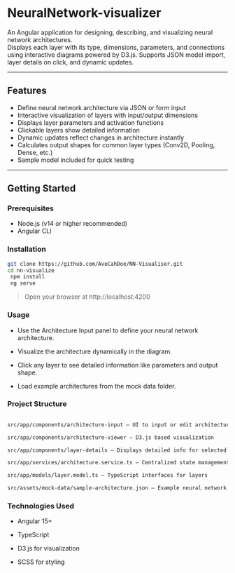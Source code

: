 # NeuralNetwork-visualizer

An Angular application for designing, describing, and visualizing neural network architectures.  
Displays each layer with its type, dimensions, parameters, and connections using interactive diagrams powered by D3.js. Supports JSON model import, layer details on click, and dynamic updates.

---

## Features

- Define neural network architecture via JSON or form input
- Interactive visualization of layers with input/output dimensions
- Displays layer parameters and activation functions
- Clickable layers show detailed information
- Dynamic updates reflect changes in architecture instantly
- Calculates output shapes for common layer types (Conv2D, Pooling, Dense, etc.)
- Sample model included for quick testing

---

## Getting Started

### Prerequisites

- Node.js (v14 or higher recommended)
- Angular CLI

### Installation

```bash
git clone https://github.com/AvoCahDoe/NN-Visualiser.git
cd nn-visualize
 npm install
 ng serve
```

> Open your browser at http://localhost:4200

### Usage

- Use the Architecture Input panel to define your neural network architecture.

- Visualize the architecture dynamically in the diagram.

- Click any layer to see detailed information like parameters and output shape.

- Load example architectures from the mock data folder.

### Project Structure

```bash

src/app/components/architecture-input — UI to input or edit architecture JSON

src/app/components/architecture-viewer — D3.js based visualization

src/app/components/layer-details — Displays detailed info for selected layer

src/app/services/architecture.service.ts — Centralized state management

src/app/models/layer.model.ts — TypeScript interfaces for layers

src/assets/mock-data/sample-architecture.json — Example neural network

```

### Technologies Used

- Angular 15+

- TypeScript

- D3.js for visualization

- SCSS for styling
